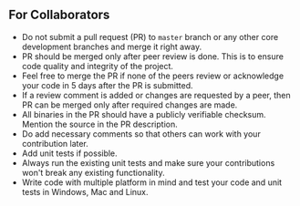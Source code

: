 ## For Collaborators

* Do not submit a pull request (PR) to `master` branch or any other core development branches and merge it right away.
* PR should be merged only after peer review is done. This is to ensure code quality and integrity of the project.
* Feel free to merge the PR if none of the peers review or acknowledge your code in 5 days after the PR is submitted.
* If a review comment is added or changes are requested by a peer, then PR can be merged only after required changes are made.
* All binaries in the PR should have a publicly verifiable checksum. Mention the source in the PR description.
* Do add necessary comments so that others can work with your contribution later.
* Add unit tests if possible.
* Always run the existing unit tests and make sure your contributions won't break any existing functionality.
* Write code with multiple platform in mind and test your code and unit tests in Windows, Mac and Linux.